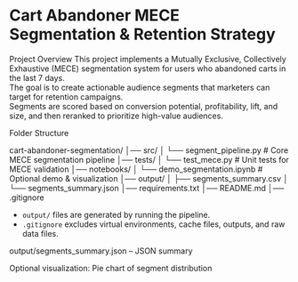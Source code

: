 # Cart Abandoner MECE Segmentation & Retention Strategy

Project Overview
This project implements a Mutually Exclusive, Collectively Exhaustive (MECE) segmentation system for users who abandoned carts in the last 7 days.  
The goal is to create actionable audience segments that marketers can target for retention campaigns.  
Segments are scored based on conversion potential, profitability, lift, and size, and then reranked to prioritize high-value audiences.

Folder Structure

cart-abandoner-segmentation/
│── src/
│ └── segment_pipeline.py # Core MECE segmentation pipeline
│── tests/
│ └── test_mece.py # Unit tests for MECE validation
│── notebooks/
│ └── demo_segmentation.ipynb # Optional demo & visualization
│── output/
│ ├── segments_summary.csv
│ └── segments_summary.json
│── requirements.txt
│── README.md
│── .gitignore


- `output/` files are generated by running the pipeline.  
- `.gitignore` excludes virtual environments, cache files, outputs, and raw data files.


output/segments_summary.json – JSON summary

Optional visualization: Pie chart of segment distribution


